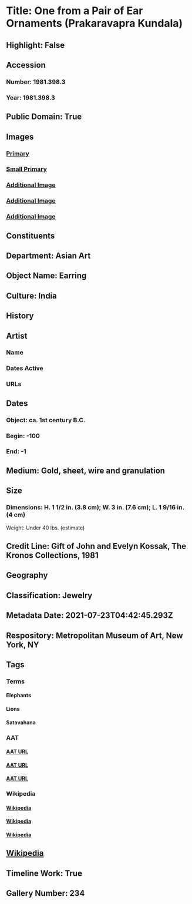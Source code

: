 # Title: One from a Pair of Ear Ornaments (Prakaravapra Kundala)
## Highlight: False
## Accession
### Number: 1981.398.3
### Year: 1981.398.3
## Public Domain: True
## Images
### [Primary](https://images.metmuseum.org/CRDImages/as/original/DP-14791-006.jpg)
### [Small Primary](https://images.metmuseum.org/CRDImages/as/web-large/DP-14791-006.jpg)
### [Additional Image](https://images.metmuseum.org/CRDImages/as/original/DP-14791-005.jpg)
### [Additional Image](https://images.metmuseum.org/CRDImages/as/original/DT234.jpg)
### [Additional Image](https://images.metmuseum.org/CRDImages/as/original/ASA133.jpg)
## Constituents
## Department: Asian Art
## Object Name: Earring
## Culture: India
## History
## Artist
### Name
### Dates Active
### URLs
## Dates
### Object: ca. 1st century B.C.
### Begin: -100
### End: -1
## Medium: Gold, sheet, wire and granulation
## Size
### Dimensions: H. 1 1/2 in. (3.8 cm); W. 3 in. (7.6 cm); L. 1 9/16 in. (4 cm)
Weight: Under 40 lbs. (estimate)
## Credit Line: Gift of John and Evelyn Kossak, The Kronos Collections, 1981
## Geography
## Classification: Jewelry
## Metadata Date: 2021-07-23T04:42:45.293Z
## Respository: Metropolitan Museum of Art, New York, NY
## Tags
### Terms
#### Elephants
#### Lions
#### Satavahana
### AAT
#### [AAT URL](http://vocab.getty.edu/page/aat/300250160)
#### [AAT URL](http://vocab.getty.edu/page/aat/300310388)
#### [AAT URL](http://vocab.getty.edu/page/aat/300018882)
### Wikipedia
#### [Wikipedia]()
#### [Wikipedia]()
#### [Wikipedia]()
## [Wikipedia](https://www.wikidata.org/wiki/Q83562224)
## Timeline Work: True
## Gallery Number: 234